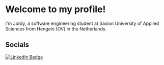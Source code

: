<H1>Welcome to my profile! </H1>

I'm Jordy, a software engineering student at Saxion University of Applied Sciences from Hengelo (OV) in the Netherlands.

<H2> Socials </H2>

<div id="badges">
  <a href="https://www.linkedin.com/in/jordy-slot-a1514925b/">
    <img src="https://img.shields.io/badge/LinkedIn-blue?style=for-the-badge&logo=linkedin&logoColor=white" alt="LinkedIn Badge"/>
  </a>
</div>
